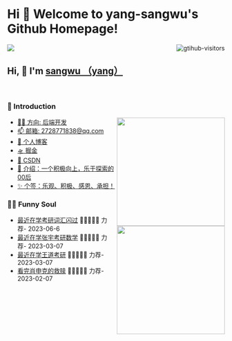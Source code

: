 # Hi 🎉 Welcome to yang-sangwu's Github Homepage!

<img src="https://readme-typing-svg.herokuapp.com/?lines=Welcome,%20visitor!;Hello%20Github%20World!&font=Roboto" />

<a href="https://github.com/HIM198/computer-vision-in-action">
    <img align="right" src="https://komarev.com/ghpvc/?username=HIM198&label=Visitors&color=red&style=flat&logo=github" alt="gtihub-visitors" />
</a>
 
## Hi, 👋  I'm <a href="http://yang-saiya.gitee.io/personal_blog_yaya/">sangwu （yang）</a>
 
<br>
 
### 🧠 Introduction
 
<img align="right" width="250" src="https://cdn.jsdelivr.net/gh/sun0225SUN/sun0225SUN/assets/images/hi.gif" />
 
<!-- START_SECTION:brain -->
* <a href='http://yang-saiya.gitee.io/personal_blog_yaya/' target='_blank'>👷‍♂️ 方向: 后端开发</a>
* <a href='https://mail.qq.com/' target='_blank'>📫 邮箱: 2728771838@qq.com</a>
* <a href='http://yang-saiya.gitee.io/personal_blog_yaya/' target='_blank'>🚀 个人博客</a>
* <a href='https://juejin.cn/user/2483115919684301' target='_blank'>🛸 掘金</a>
* <a href='http://https://blog.csdn.net/Hubery_sky?spm=1000.2115.3001.5343' target='_blank'>🚟 CSDN</a>
* <a href='http://yang-saiya.gitee.io/personal_blog_yaya/' target='_blank'>🤳 介绍：一个积极向上，乐于探索的00后</a>
* <a href='http://yang-saiya.gitee.io/personal_blog_yaya/' target='_blank'>✨ 个签：乐观、积极、感恩、承担！</a>
<!-- END_SECTION:brain -->
 
</td></tr>
 
<tr><td>
 
### 🤾‍♂️ Funny Soul
 
<img align="right" width="250" src="https://cdn.jsdelivr.net/gh/sun0225SUN/sun0225SUN/assets/images/hi.gif" />
 
<!-- START_SECTION:douban -->
* <a href='https://www.bing.com/search?q=%E8%80%83%E7%A0%94%E8%AF%8D%E6%B1%87%E9%97%AA%E8%BF%87' target='_blank'>最近在学考研词汇闪过</a> 🌟🌟🌟🌟🌟 力荐- 2023-06-6
* <a href='https://www.bing.com/search?q=%E5%BC%A0%E5%AE%87%E8%80%83%E7%A0%94%E6%95%B0%E5%AD%A6&qs=n&form=QBRE&sp=-1&lq=0&pq=%E5%BC%A0%E5%AE%87%E8%80%83%E7%A0%94%E6%95%B0%E5%AD%A6&sc=10-6&sk=&cvid=69AADEED0BDA40CEAEA6681A39320017&ghsh=0&ghacc=0&ghpl=' target='_blank'>最近在学张宇考研数学</a> 🌟🌟🌟🌟🌟 力荐- 2023-03-07
* <a href='https://search.bilibili.com/all?keyword=%E7%8E%8B%E9%81%93%E8%80%83%E7%A0%94' target='_blank'>最近在学王道考研</a> 🌟🌟🌟🌟🌟 力荐- 2023-03-07
* <a href='http://movie.douban.com/subject/1292052/' target='_blank'>看完肖申克的救赎</a> 🌟🌟🌟🌟🌟 力荐- 2023-02-07
 
 
<!-- END_SECTION:douban -->
 
</td></tr>
 
<tr><td>

